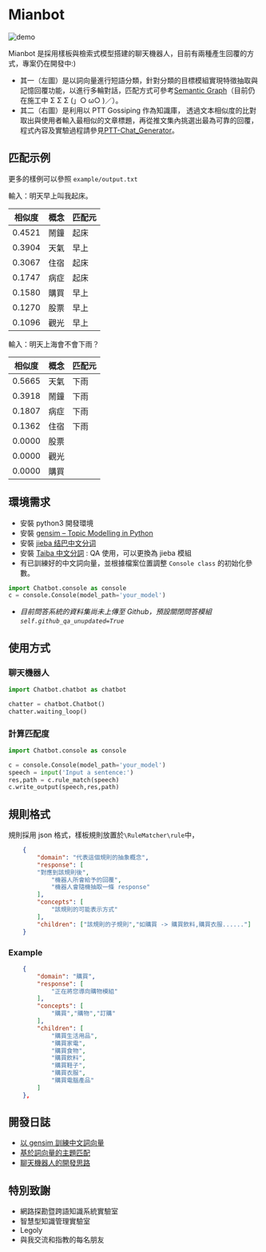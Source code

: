 # Mianbot

![demo](https://raw.githubusercontent.com/zake7749/Chatbot/master/docs/demo.png)

Mianbot 是採用樣板與檢索式模型搭建的聊天機器人，目前有兩種產生回覆的方式，專案仍在開發中:)

* 其一（左圖）是以詞向量進行短語分類，針對分類的目標模組實現特徵抽取與記憶回覆功能，以進行多輪對話，匹配方式可參考[Semantic Graph](https://github.com/zake7749/Semantic-Graph)（目前仍在施工中 Σ Σ Σ (」○ ω○ )／）。
* 其二（右圖）是利用以 PTT Gossiping 作為知識庫， 透過文本相似度的比對取出與使用者輸入最相似的文章標題，再從推文集內挑選出最為可靠的回覆，程式內容及實驗過程請參見[PTT-Chat_Generator](https://github.com/zake7749/PTT-Chat-Generator)。

## 匹配示例

更多的樣例可以參照 `example/output.txt`

輸入：明天早上叫我起床。

|相似度|概念|匹配元|
|------|----|------|
|0.4521|鬧鐘|起床|
|0.3904|天氣|早上|
|0.3067|住宿|起床|
|0.1747|病症|起床|
|0.1580|購買|早上|
|0.1270|股票|早上|
|0.1096|觀光|早上|

輸入：明天上海會不會下雨？

|相似度|概念|匹配元|
|------|----|------|
|0.5665|天氣|下雨|
|0.3918|鬧鐘|下雨|
|0.1807|病症|下雨|
|0.1362|住宿|下雨|
|0.0000|股票||
|0.0000|觀光||
|0.0000|購買||

## 環境需求

* 安裝 python3 開發環境
* 安裝 [gensim – Topic Modelling in Python](https://github.com/RaRe-Technologies/gensim)
* 安裝 [jieba 结巴中文分词 ](https://github.com/fxsjy/jieba)
* 安裝 [Taiba 中文分詞](https://github.com/fann1993814/Taiba) : QA 使用，可以更換為 jieba 模組
* 有已訓練好的中文詞向量，並根據檔案位置調整 `Console class` 的初始化參數。
```python
import Chatbot.console as console
c = console.Console(model_path='your_model')
```
* *目前問答系統的資料集尚未上傳至 Github，預設關閉問答模組 `self.github_qa_unupdated=True`*

## 使用方式

### 聊天機器人

```python
import Chatbot.chatbot as chatbot

chatter = chatbot.Chatbot()
chatter.waiting_loop()
```

### 計算匹配度

```python
import Chatbot.console as console

c = console.Console(model_path='your_model')
speech = input('Input a sentence:')
res,path = c.rule_match(speech)
c.write_output(speech,res,path)
```

## 規則格式

規則採用 json 格式，樣板規則放置於`\RuleMatcher\rule`中，

```json
    {
        "domain": "代表這個規則的抽象概念",
        "response": [
		"對應到該規則後",
        	"機器人所會給予的回覆",
        	"機器人會隨機抽取一條 response"
        ],
        "concepts": [
            "該規則的可能表示方式"
        ],
        "children": ["該規則的子規則","如購買 -> 購買飲料,購買衣服......"]
    }
```

### Example

```json
    {
        "domain": "購買",
        "response": [
        	"正在將您導向購物模組"
        ],
        "concepts": [
            "購買","購物","訂購"
        ],
        "children": [
            "購買生活用品",
            "購買家電",
            "購買食物",
            "購買飲料",
            "購買鞋子",
            "購買衣服",
            "購買電腦產品"
        ]
    },
```

## 開發日誌

* [以 gensim 訓練中文詞向量](http://zake7749.github.io/2016/08/28/word2vec-with-gensim/)
* [基於詞向量的主題匹配](http://zake7749.github.io/2016/08/30/chatterbot-with-word2vec/)
* [聊天機器人的開發思路](http://zake7749.github.io/2016/12/17/how-to-develop-chatbot/)

## 特別致謝

* 網路探勘暨跨語知識系統實驗室
* 智慧型知識管理實驗室
* Legoly
* 與我交流和指教的每名朋友
